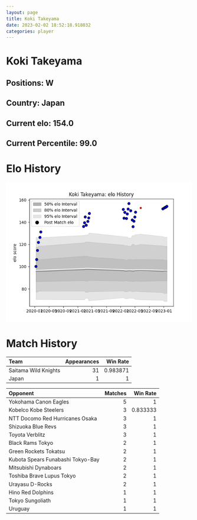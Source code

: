 ```yaml
---  
layout: page  
title: Koki Takeyama  
date: 2023-02-02 18:52:18.918032  
categories: player  
---
```

# Koki Takeyama

## Positions: W

## Country: Japan

## Current elo: 154.0

## Current Percentile: 99.0

# Elo History


![elo history](history_KokiTakeyama.png)
# Match History


| Team                 |   Appearances |   Win Rate |
|:---------------------|--------------:|-----------:|
| Saitama Wild Knights |            31 |   0.983871 |
| Japan                |             1 |   1        |

| Opponent                          |   Matches |   Win Rate |
|:----------------------------------|----------:|-----------:|
| Yokohama Canon Eagles             |         5 |   1        |
| Kobelco Kobe Steelers             |         3 |   0.833333 |
| NTT Docomo Red Hurricanes Osaka   |         3 |   1        |
| Shizuoka Blue Revs                |         3 |   1        |
| Toyota Verblitz                   |         3 |   1        |
| Black Rams Tokyo                  |         2 |   1        |
| Green Rockets Tokatsu             |         2 |   1        |
| Kubota Spears Funabashi Tokyo-Bay |         2 |   1        |
| Mitsubishi Dynaboars              |         2 |   1        |
| Toshiba Brave Lupus Tokyo         |         2 |   1        |
| Urayasu D-Rocks                   |         2 |   1        |
| Hino Red Dolphins                 |         1 |   1        |
| Tokyo Sungoliath                  |         1 |   1        |
| Uruguay                           |         1 |   1        |